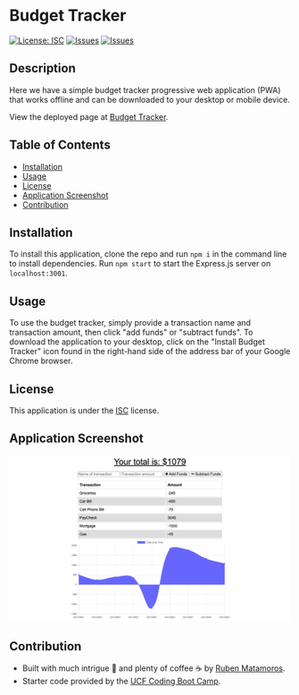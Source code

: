 # Budget Tracker
[![License: ISC](https://img.shields.io/badge/License-ISC-yellow.svg)](https://opensource.org/licenses/ISC) [![Issues](https://img.shields.io/github/issues/valiantcreative33/budget-tracker-API)](https://github.com/valiantcreative33/budget-tracker-API/issues) [![Issues](https://img.shields.io/github/contributors/valiantcreative33/budget-tracker-API)](https://github.com/valiantcreative33/budget-tracker-API/graphs/contributors)

## Description
Here we have a simple budget tracker progressive web application (PWA) that works offline and can be downloaded to your desktop or mobile device.
            
View the deployed page at [Budget Tracker](/).

## Table of Contents
* [Installation](#Installation)
* [Usage](#Usage)
* [License](#License)
* [Application Screenshot](#Application-Screenshot)
* [Contribution](#Contribution)

## Installation
To install this application, clone the repo and run `npm i` in the command line to install dependencies.  Run `npm start` to start the Express.js server on `localhost:3001`.

## Usage
To use the budget tracker, simply provide a transaction name and transaction amount, then click "add funds" or "subtract funds".  To download the application to your desktop, click on the "Install Budget Tracker" icon found in the right-hand side of the address bar of your Google Chrome browser.

## License
This application is under the [ISC](https://opensource.org/licenses/ISC) license.

## Application Screenshot
![Screenshot of the Tech Blog website](./public/images/mockup-screenshot.png)

## Contribution
* Built with much intrigue 🧐 and plenty of coffee ☕ by [Ruben Matamoros](https://github.com/valiantcreative33).
* Starter code provided by the [UCF Coding Boot Camp](https://github.com/coding-boot-camp/symmetrical-bassoon).